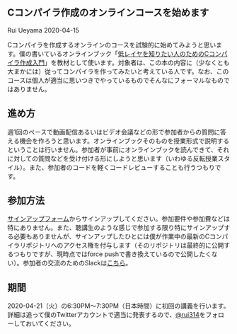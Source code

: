 ## Cコンパイラ作成のオンラインコースを始めます

Rui Ueyama 2020-04-15

Cコンパイラを作成するオンラインのコースを試験的に始めてみようと思います。僕の書いているオンラインブック「[低レイヤを知りたい人のためのCコンパイラ作成入門](https://www.sigbus.info/compilerbook)」を教材として使います。対象者は、この本の内容に（少なくとも大まかには）従ってコンパイラを作ってみたいと考えている人です。なお、このコースは個人が適当に思いつきでやっているものでそんなにフォーマルなものではありません。

## 進め方

週1回のペースで動画配信あるいはビデオ会議などの形で参加者からの質問に答える機会を作ろうと思います。オンラインブックそのものを授業形式で説明するということは行いません。参加者が事前にオンラインブックを読んできて、それに対しての質問などを受け付ける形にしようと思います（いわゆる反転授業スタイル）。また、参加者のコードを軽くコードレビューすることも行うつもりです。

## 参加方法

[サインアップフォーム](https://docs.google.com/forms/d/e/1FAIpQLSf3_26eZNJXNOvRgn4bMg9_onZeRsVzurzWo-mrf5dRdMbuHg/viewform?usp=sf_link)からサインアップしてください。参加要件や参加費などは特にありません。また、聴講生のような感じで参加する限り特にサインアップする必要もありませんが、サインアップしたひとには僕が作業中の最新のCコンパイラリポジトリへのアクセス権を付与します（そのリポジトリは最終的に公開するつもりですが、現時点ではforce pushで書き換えているので公開したくない）。参加者の交流のためのSlackは[こちら](https://join.slack.com/t/c-2020/shared_invite/zt-dol9vnsz-xAZ6Np0AdP6ME7mNvlhwrw)。

## 期間

2020-04-21（火）の6:30PM〜7:30PM（日本時間）に初回の講義を行います。詳細は追って僕のTwitterアカウントで適当に発表するので、[@rui314](https://twitter.com/rui314)をフォローしておいてください。
